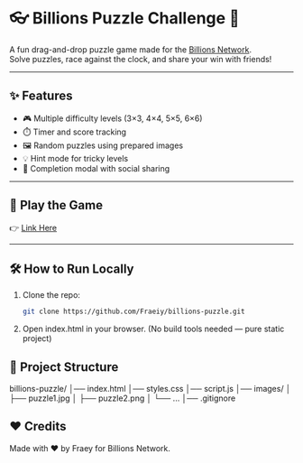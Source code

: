 # 👓 Billions Puzzle Challenge 🧩

A fun drag-and-drop puzzle game made for the [Billions Network](https://x.com/billions_ntwk).  
Solve puzzles, race against the clock, and share your win with friends!

---

## ✨ Features
- 🎮 Multiple difficulty levels (3×3, 4×4, 5×5, 6×6)
- ⏱️ Timer and score tracking
- 🖼️ Random puzzles using prepared images
- 💡 Hint mode for tricky levels
- 🎉 Completion modal with social sharing

---

## 🚀 Play the Game
👉 [Link Here](https://billions-puzzle.vercel.app/)

---

## 🛠️ How to Run Locally
1. Clone the repo:
   ```bash
   git clone https://github.com/Fraeiy/billions-puzzle.git

2. Open index.html in your browser.
(No build tools needed — pure static project)

## 📂 Project Structure

billions-puzzle/
│── index.html
│── styles.css
│── script.js
│── images/
│   ├── puzzle1.jpg
│   ├── puzzle2.png
│   └── ...
│── .gitignore

## ❤️ Credits

Made with ❤️ by Fraey
for Billions Network.
